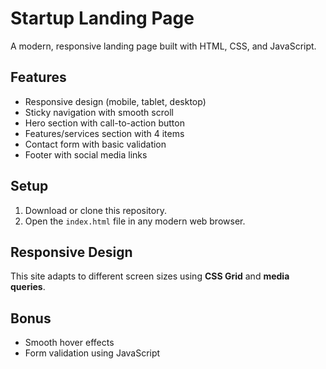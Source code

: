 # Startup Landing Page

A modern, responsive landing page built with HTML, CSS, and JavaScript.

## Features
- Responsive design (mobile, tablet, desktop)
- Sticky navigation with smooth scroll
- Hero section with call-to-action button
- Features/services section with 4 items
- Contact form with basic validation
- Footer with social media links

## Setup
1. Download or clone this repository.
2. Open the `index.html` file in any modern web browser.

##  Responsive Design
This site adapts to different screen sizes using **CSS Grid** and **media queries**.

##  Bonus
- Smooth hover effects
- Form validation using JavaScript
